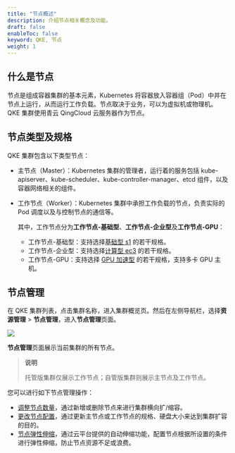 ```yaml
---
title: "节点概述"
description: 介绍节点相关概念及功能。
draft: false
enableToc: false
keyword: QKE, 节点
weight: 1
---
```


## 什么是节点

节点是组成容器集群的基本元素，Kubernetes 将容器放入容器组（Pod）中并在节点上运行，从而运行工作负载。节点取决于业务，可以为虚拟机或物理机。QKE 集群使用青云 QingCloud 云服务器作为节点。

## 节点类型及规格

QKE 集群包含以下类型节点：

- 主节点（Master）：Kubernetes 集群的管理者，运行着的服务包括 kube-apiserver、kube-scheduler、kube-controller-manager、etcd 组件，以及容器网络相关的组件。

- 工作节点（Worker）：Kubernetes 集群中承担工作负载的节点，负责实际的 Pod 调度以及与控制节点的通信等。

  其中，工作节点分为**工作节点-基础型**、**工作节点-企业型**及**工作节点-GPU**：

  - 工作节点-基础型：支持选择[基础型 s1](/compute/vm/intro/basic/) 的若干规格。
  - 工作节点-企业型：支持选择[计算型 ec3](/compute/vm/intro/enterprise/#计算型-ec3) 的若干规格。
  - 工作节点-GPU：支持选择 [GPU 加速型](/compute/vm/intro/professional/#gpu云服务器-g2) 的若干规格，支持多卡 GPU 主机。

## 节点管理

在 QKE 集群列表，点击集群名称，进入集群概览页。然后在左侧导航栏，选择**资源管理** > **节点管理**，进入**节点管理**页面。

![](/container/qke_plus/_images/node_mgt.png)

**节点管理**页面展示当前集群的所有节点。

> **说明**
>
> 托管版集群仅展示工作节点；自管版集群则展示主节点及工作节点。

您可以进行如下节点管理操作：

- [调整节点数量](../node_amount/)，通过新增或删除节点来进行集群横向扩/缩容。
- [更改节点配置](../node_cfg/)，通过更新主节点或工作节点的规格、硬盘大小来达到集群扩容的目的。
- [节点弹性伸缩](../auto_node/)，通过云平台提供的自动伸缩功能，配置节点根据所设置的条件进行弹性伸缩，防止节点资源不足或浪费。


